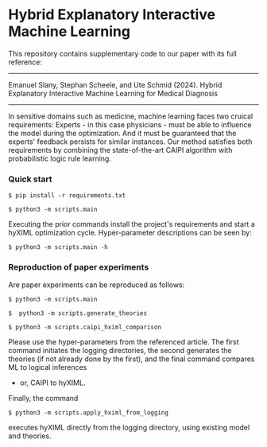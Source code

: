 # Hybrid Explanatory Interactive Machine Learning

This repository contains supplementary code to our paper with its full reference:

---

Emanuel Slany, Stephan Scheele, and Ute Schmid (2024).
Hybrid Explanatory Interactive Machine Learning for Medical Diagnosis

---

In sensitive domains such as medicine, machine learning faces two cruical 
requirements: Experts - in this case physicians - must be able to influence
the model during the optimization. And it must be guaranteed that the
experts' feedback persists for similar instances.
Our method satisfies both requirements
by combining the state-of-the-art CAIPI algorithm with probabilistic
logic rule learning.

### Quick start

`$ pip install -r requirements.txt`

`$ python3 -m scripts.main`

Executing the prior commands install the project's requirements
and start a hyXIML optimization cycle. Hyper-parameter descriptions
can be seen by:

`$ python3 -m scripts.main -h`

### Reproduction of paper experiments

Are paper experiments can be reproduced as follows:

`$ python3 -m scripts.main`

`$  python3 -m scripts.generate_theories`

`$ python3 -m scripts.caipi_hximl_comparison`

Please use the hyper-parameters from the referenced article.
The first command initiates the logging directories,
the second generates the theories (if not already done by the first),
and the final command compares ML to logical inferences
- or, CAIPI to hyXIML.

Finally, the command

`$ python3 -m scripts.apply_hximl_from_logging`

executes hyXIML directly from the logging directory,
using existing model and theories.

